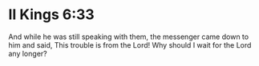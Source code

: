 # II Kings 6:33

And while he was still speaking with them, the messenger came down to him and said, This trouble is from the Lord! Why should I wait for the Lord any longer?
